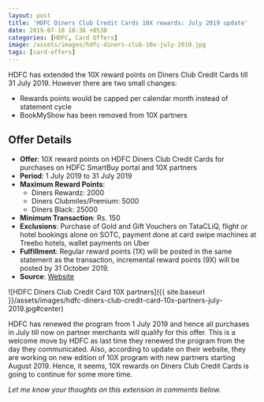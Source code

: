 ```yaml
---
layout: post
title: 'HDFC Diners Club Credit Cards 10X rewards: July 2019 update'
date: 2019-07-18 18:36 +0530
categories: [HDFC, Card Offers]
image: /assets/images/hdfc-diners-club-10x-july-2019.jpg
tags: [card-offers]
---
```


HDFC has extended the 10X reward points on Diners Club Credit Cards till 31 July 2019. However there are two small changes:

- Rewards points would be capped per calendar month instead of statement cycle
- BookMyShow has been removed from 10X partners

## Offer Details

- **Offer**: 10X reward points on HDFC Diners Club Credit Cards for purchases on HDFC SmartBuy portal and 10X partners
- **Period**: 1 July 2019 to 31 July 2019
- **Maximum Reward Points**:
  - Diners Rewardz: 2000
  - Diners Clubmiles/Premium: 5000
  - Diners Black: 25000
- **Minimum Transaction**: Rs. 150
- **Exclusions**: Purchase of Gold and Gift Vouchers on TataCLiQ, flight or hotel bookings alone on SOTC, payment done at card swipe machines at Treebo hotels, wallet payments on Uber
- **Fulfillment**: Regular reward points (1X) will be posted in the same statement as the transaction, incremental reward points (9X) will be posted by 31 October 2019.
- **Source**: [Website](https://www.hdfcbankdinersclub.com/privilege)

![HDFC Diners Club Credit Card 10X partners]({{ site.baseurl }}/assets/images/hdfc-diners-club-credit-card-10x-partners-july-2019.jpg#center)

HDFC has renewed the program from 1 July 2019 and hence all purchases in July till now on partner merchants will qualify for this offer. This is a welcome move by HDFC as last time they renewed the program from the day they communicated. Also, according to update on their website, they are working on new edition of 10X program with new partners starting August 2019. Hence, it seems, 10X rewards on Diners Club Credit Cards is going to continue for some more time.

_Let me know your thoughts on this extension in comments below._
